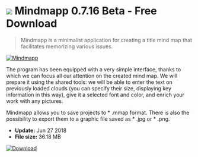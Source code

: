 # ![](https://cdn.softexe.net/static/icon/win.gif) Mindmapp 0.7.16 Beta - Free Download

> Mindmapp is a minimalist application for creating a title mind map that facilitates memorizing various issues.

[![Mindmapp](https://gallery.dpcdn.pl/imgc/Tools/83300/g_-_420x350_1.5_-_xaec89e82-72bc-47df-a97a-38156dddb3ba.jpg)](https://softexe.net/win/business/other/mindmapp:pRRhR.html)

The program has been equipped with a very simple interface, thanks to which we can focus all our attention on the created mind map. We will prepare it using the shared tools: we will be able to enter the text on previously loaded clouds (you can specify their size, displaying key information in this way), give it a selected font and color, and enrich your work with any pictures.
 
 Mindmapp allows you to save projects to * .mmap format. There is also the possibility to export them to a graphic file saved as * .jpg or * .png.


- **Update:** Jun 27 2018
- **File size:** 36.18 MB

[![Download](https://cdn.softexe.net/static/img/download.png)](https://softexe.net/win/business/other/mindmapp:pRRhR.html)

